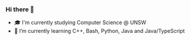 ### Hi there 👋

- 🎓 I'm currently studying Computer Science @ UNSW
- 🌱 I’m currently learning C++, Bash, Python, Java and Java/TypeScript
<!--
**GeorgeMuscat/GeorgeMuscat** is a ✨ _special_ ✨ repository because its `README.md` (this file) appears on your GitHub profile.

Here are some ideas to get you started:

- 🔭 I’m currently working on ...
- 🌱 I’m currently learning ...
- 👯 I’m looking to collaborate on ...
- 🤔 I’m looking for help with ...
- 💬 Ask me about ...
- 📫 How to reach me: ...
- 😄 Pronouns: ...
- ⚡ Fun fact: ...
-->
